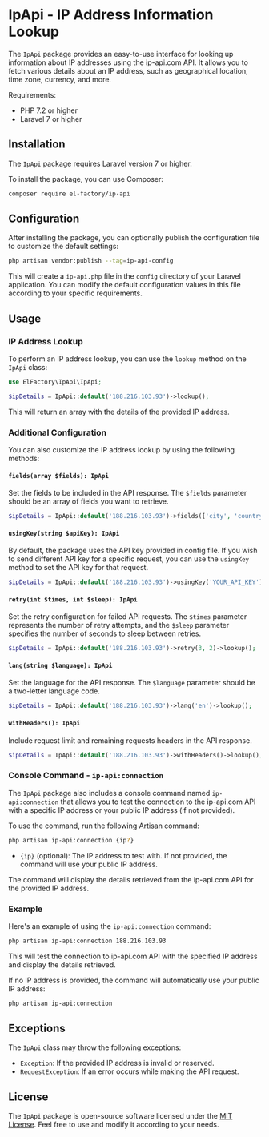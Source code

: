 # IpApi - IP Address Information Lookup

The `IpApi` package provides an easy-to-use interface for looking up information about IP addresses using the ip-api.com API. It allows you to fetch various details about an IP address, such as geographical location, time zone, currency, and more.

Requirements:
- PHP 7.2 or higher
- Laravel 7 or higher

## Installation

The `IpApi` package requires Laravel version 7 or higher.

To install the package, you can use Composer:

```bash
composer require el-factory/ip-api
```

## Configuration

After installing the package, you can optionally publish the configuration file to customize the default settings:

```bash
php artisan vendor:publish --tag=ip-api-config
```

This will create a `ip-api.php` file in the `config` directory of your Laravel application. You can modify the default configuration values in this file according to your specific requirements.

## Usage

### IP Address Lookup

To perform an IP address lookup, you can use the `lookup` method on the `IpApi` class:

```php
use ElFactory\IpApi\IpApi;

$ipDetails = IpApi::default('188.216.103.93')->lookup();
```

This will return an array with the details of the provided IP address.

### Additional Configuration

You can also customize the IP address lookup by using the following methods:

#### `fields(array $fields): IpApi`

Set the fields to be included in the API response. The `$fields` parameter should be an array of fields you want to retrieve.

```php
$ipDetails = IpApi::default('188.216.103.93')->fields(['city', 'country', 'timezone'])->lookup();
```

#### `usingKey(string $apiKey): IpApi`

By default, the package uses the API key provided in config file. If you wish to send different API key for a specific request, you can use the `usingKey` method to set the API key for that request.

```php
$ipDetails = IpApi::default('188.216.103.93')->usingKey('YOUR_API_KEY')->lookup();
```

#### `retry(int $times, int $sleep): IpApi`

Set the retry configuration for failed API requests. The `$times` parameter represents the number of retry attempts, and the `$sleep` parameter specifies the number of seconds to sleep between retries.

```php
$ipDetails = IpApi::default('188.216.103.93')->retry(3, 2)->lookup();
```

#### `lang(string $language): IpApi`

Set the language for the API response. The `$language` parameter should be a two-letter language code.

```php
$ipDetails = IpApi::default('188.216.103.93')->lang('en')->lookup();
```

#### `withHeaders(): IpApi`

Include request limit and remaining requests headers in the API response.

```php
$ipDetails = IpApi::default('188.216.103.93')->withHeaders()->lookup();
```

### Console Command - `ip-api:connection`

The `IpApi` package also includes a console command named `ip-api:connection` that allows you to test the connection to the ip-api.com API with a specific IP address or your public IP address (if not provided).

To use the command, run the following Artisan command:

```bash
php artisan ip-api:connection {ip?}
```

- `{ip}` (optional): The IP address to test with. If not provided, the command will use your public IP address.

The command will display the details retrieved from the ip-api.com API for the provided IP address.

### Example

Here's an example of using the `ip-api:connection` command:

```bash
php artisan ip-api:connection 188.216.103.93
```

This will test the connection to ip-api.com API with the specified IP address and display the details retrieved.

If no IP address is provided, the command will automatically use your public IP address:

```bash
php artisan ip-api:connection
```

## Exceptions

The `IpApi` class may throw the following exceptions:

- `Exception`: If the provided IP address is invalid or reserved.
- `RequestException`: If an error occurs while making the API request.

## License

The `IpApi` package is open-source software licensed under the [MIT License](https://opensource.org/licenses/MIT). Feel free to use and modify it according to your needs.
